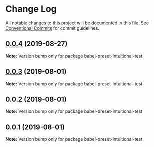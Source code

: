 # Change Log

All notable changes to this project will be documented in this file.
See [Conventional Commits](https://conventionalcommits.org) for commit guidelines.

## [0.0.4](https://github.com/imcuttle/intuitional-test/compare/v0.0.3...v0.0.4) (2019-08-27)

**Note:** Version bump only for package babel-preset-intuitional-test

## [0.0.3](https://github.com/imcuttle/intuitional-test/compare/v0.0.2...v0.0.3) (2019-08-01)

**Note:** Version bump only for package babel-preset-intuitional-test

## 0.0.2 (2019-08-01)

**Note:** Version bump only for package babel-preset-intuitional-test

## 0.0.1 (2019-08-01)

**Note:** Version bump only for package babel-preset-intuitional-test
